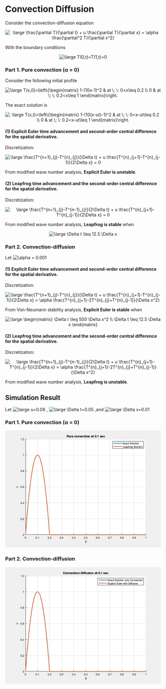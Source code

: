 # Convection Diffusion

Consider the convection-diffusion equation <br>

<p align="center"> 
<img src="https://latex.codecogs.com/gif.latex?\large&space;\frac{\partial&space;T}{\partial&space;t}&space;&plus;&space;u&space;\frac{\partial&space;T}{\partial&space;x}&space;=&space;\alpha&space;\frac{\partial^2&space;T}{\partial&space;x^2}" title="\large \frac{\partial T}{\partial t} + u \frac{\partial T}{\partial x} = \alpha \frac{\partial^2 T}{\partial x^2}" />
</p>

With the boundary conditions<br>
<p align="center"> 
<img src="https://latex.codecogs.com/gif.latex?\large&space;T(0,t)=T(1,t)=0" title="\large T(0,t)=T(1,t)=0" />
</p>

### Part 1. Pure convection (α = 0) 

Consider the following initial profile <br>
<p align="center"> 
<img src="https://latex.codecogs.com/gif.latex?\large&space;T(x,0)=\left\{\begin{matrix}&space;1-(10x-1)^2&space;&&space;at&space;\;&space;\:&space;0<x\leq&space;0.2&space;\\&space;0&space;&&space;at&space;\;&space;\:&space;0.2<x\leq&space;1&space;\end{matrix}\right." title="\large T(x,0)=\left\{\begin{matrix} 1-(10x-1)^2 & at \; \: 0<x\leq 0.2 \\ 0 & at \; \: 0.2<x\leq 1 \end{matrix}\right." />
</p>

The exact solution is <br>

<p align="center"> 
<img src="https://latex.codecogs.com/gif.latex?\large&space;T(x,t)=\left\{\begin{matrix}&space;1-(10(x-ut)-1)^2&space;&&space;at&space;\;&space;\:&space;0<x-ut\leq&space;0.2&space;\\&space;0&space;&&space;at&space;\;&space;\:&space;0.2<x-ut\leq&space;1&space;\end{matrix}\right." title="\large T(x,t)=\left\{\begin{matrix} 1-(10(x-ut)-1)^2 & at \; \: 0<x-ut\leq 0.2 \\ 0 & at \; \: 0.2<x-ut\leq 1 \end{matrix}\right." />
</p>

#### (1) Explicit Euler time advancement and second-order central difference for the spatial derivative.
Discretization:<br>

<p align="center"> 
<img src="https://latex.codecogs.com/gif.latex?\large&space;\frac{T^{n&plus;1}_{j}-T^{n}_{j}}{\Delta&space;t}&space;&plus;&space;u&space;\frac{T^{n}_{j&plus;1}-T^{n}_{j-1}}{2\Delta&space;x}&space;=&space;0" title="\large \frac{T^{n+1}_{j}-T^{n}_{j}}{\Delta t} + u \frac{T^{n}_{j+1}-T^{n}_{j-1}}{2\Delta x} = 0" />
</p>

From modified wave number analysis, **Explicit Euler is unstable**.

#### (2)	Leapfrog time advancement and the second-order central difference for the spatial derivative. 
Discretization:<br>

<p align="center"> 
<img src="https://latex.codecogs.com/gif.latex?\large&space;\frac{T^{n&plus;1}_{j}-T^{n-1}_{j}}{2\Delta&space;t}&space;&plus;&space;u&space;\frac{T^{n}_{j&plus;1}-T^{n}_{j-1}}{2\Delta&space;x}&space;=&space;0" title="\large \frac{T^{n+1}_{j}-T^{n-1}_{j}}{2\Delta t} + u \frac{T^{n}_{j+1}-T^{n}_{j-1}}{2\Delta x} = 0" /></p>
 
From modified wave number analysis, **Leapfrog is stable** when

<p align="center"> 
<img src="https://latex.codecogs.com/gif.latex?\large&space;\Delta&space;t&space;\leq&space;12.5&space;\Delta&space;x" title="\large \Delta t \leq 12.5 \Delta x" />
</p>

### Part 2. Convection-diffusion

Let <img src="https://latex.codecogs.com/gif.latex?\alpha&space;=&space;0.001" title="\alpha = 0.001" />

#### (1) Explicit Euler time advancement and second-order central difference for the spatial derivative.
Discretization:<br>

<p align="center"> 
<img src="https://latex.codecogs.com/gif.latex?\large&space;\frac{T^{n&plus;1}_{j}-T^{n}_{j}}{\Delta&space;t}&space;&plus;&space;u&space;\frac{T^{n}_{j&plus;1}-T^{n}_{j-1}}{2\Delta&space;x}&space;=&space;\alpha&space;\frac{T^{n}_{j&plus;1}-2T^{n}_{j}&plus;T^{n}_{j-1}}{\Delta&space;x^2}" title="\large \frac{T^{n+1}_{j}-T^{n}_{j}}{\Delta t} + u \frac{T^{n}_{j+1}-T^{n}_{j-1}}{2\Delta x} = \alpha \frac{T^{n}_{j+1}-2T^{n}_{j}+T^{n}_{j-1}}{\Delta x^2}" />
</p>

From Von-Neumann stability analysis, **Explicit Euler is stable** when 

<p align="center"> 
<img src="https://latex.codecogs.com/gif.latex?\large&space;\begin{matrix}&space;\Delta&space;t&space;\leq&space;500&space;\Delta&space;x^2&space;\\&space;\Delta&space;t&space;\leq&space;12.5&space;\Delta&space;x&space;\end{matrix}" title="\large \begin{matrix} \Delta t \leq 500 \Delta x^2 \\ \Delta t \leq 12.5 \Delta x \end{matrix}" />
</p>

#### (2)	Leapfrog time advancement and the second-order central difference for the spatial derivative. 
Discretization:<br>

<p align="center"> 
<img src="https://latex.codecogs.com/gif.latex?\large&space;\frac{T^{n&plus;1}_{j}-T^{n-1}_{j}}{2\Delta&space;t}&space;&plus;&space;u&space;\frac{T^{n}_{j&plus;1}-T^{n}_{j-1}}{2\Delta&space;x}&space;=&space;\alpha&space;\frac{T^{n}_{j&plus;1}-2T^{n}_{j}&plus;T^{n}_{j-1}}{\Delta&space;x^2}" title="\large \frac{T^{n+1}_{j}-T^{n-1}_{j}}{2\Delta t} + u \frac{T^{n}_{j+1}-T^{n}_{j-1}}{2\Delta x} = \alpha \frac{T^{n}_{j+1}-2T^{n}_{j}+T^{n}_{j-1}}{\Delta x^2}" />
</p>
 
From modified wave number analysis, **Leapfrog is unstable**.

## Simulation Result
Let <img src="https://latex.codecogs.com/gif.latex?u=0.08" title="\large u=0.08" /> , 
<img src="https://latex.codecogs.com/gif.latex?\Delta&space;t=0.05" title="\large \Delta t=0.05" /> ,and
<img src="https://latex.codecogs.com/gif.latex?\Delta&space;x=0.01" title="\large \Delta x=0.01" />

### Part 1. Pure convection (α = 0) 
<p align="center"> 
<img src="https://github.com/wayne70211/Convection-Diffusion/blob/master/Pure_Convection.gif">
</p>

### Part 2. Convection-diffusion
<p align="center"> 
<img src="https://github.com/wayne70211/Convection-Diffusion/blob/master/Convection_Diffusion.gif">
</p>
